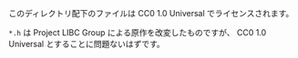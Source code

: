 このディレクトリ配下のファイルは CC0 1.0 Universal でライセンスされます。

`*.h` は Project LIBC Group による原作を改変したものですが、 CC0 1.0 Universal とすることに問題ないはずです。
